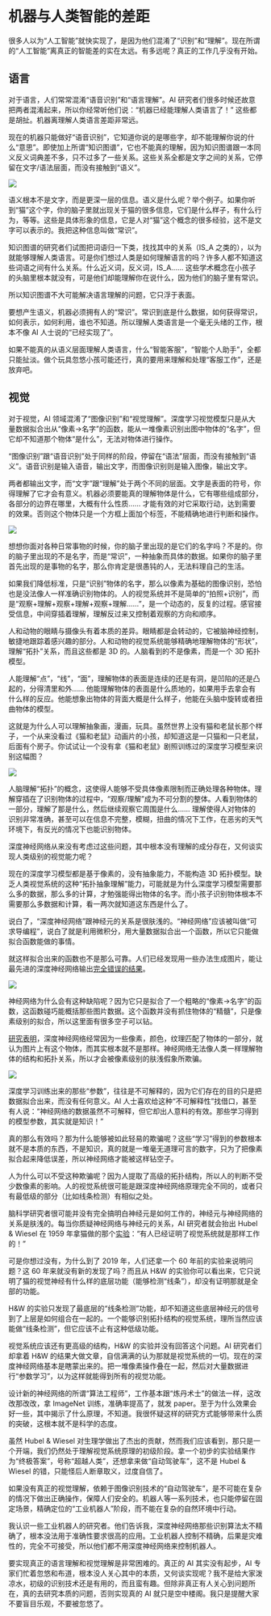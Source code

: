 # 机器与人类智能的差距

很多人以为“人工智能”就快实现了，是因为他们混淆了“识别”和“理解”。现在所谓的“人工智能”离真正的智能差的实在太远。有多远呢？真正的工作几乎没有开始。

## 语言

对于语言，人们常常混淆“语音识别”和“语言理解”。AI 研究者们很多时候还故意把两者混淆起来，所以你经常听他们说：“机器已经能理解人类语言了！” 这些都是胡扯。机器离理解人类语言差距非常远。

现在的机器只能做好“语音识别”，它知道你说的是哪些字，却不能理解你说的什么“意思”。即使加上所谓“知识图谱”，它也不能真的理解，因为知识图谱跟一本同义反义词典差不多，只不过多了一些关系。这些关系全都是文字之间的关系，它停留在文字/语法层面，而没有接触到“语义”。

![](https://www.yinwang.org/images/knowledge-graph.jpg)

语义根本不是文字，而是更深一层的信息。语义是什么呢？举个例子。如果你听到“猫”这个字，你的脑子里就出现关于猫的很多信息，它们是什么样子，有什么行为，等等。这些是具体形象的信息，它是人对“猫”这个概念的很多经验，这不是文字可以表示的。我把这种信息叫做“常识”。

知识图谱的研究者们试图把词语归一下类，找找其中的关系（IS_A 之类的），以为就能够理解人类语言。可是你们想过人类是如何理解语言的吗？许多人都不知道这些词语之间有什么关系。什么近义词，反义词，IS_A…… 这些学术概念在小孩子的头脑里根本就没有，可是他们却能理解你在说什么，因为他们的脑子里有常识。

所以知识图谱不大可能解决语言理解的问题，它只浮于表面。

要想产生语义，机器必须拥有人的“常识”。常识到底是什么数据，如何获得常识，如何表示，如何利用，谁也不知道。所以理解人类语言是一个毫无头绪的工作，根本不像 AI 人士说的“已经实现了”。

如果不能真的从语义层面理解人类语言，什么“智能客服”，“智能个人助手”，全都只能扯淡。做个玩具忽悠小孩可能还行，真的要用来理解和处理“客服工作”，还是放弃吧。

## 视觉

对于视觉，AI 领域混淆了“图像识别”和“视觉理解”。深度学习视觉模型只是从大量数据拟合出从“像素->名字”的函数，能从一堆像素识别出图中物体的“名字”，但它却不知道那个物体“是什么”，无法对物体进行操作。

“图像识别”跟“语音识别”处于同样的阶段，停留在“语法”层面，而没有接触到“语义”。语音识别是输入语音，输出文字，而图像识别则是输入图像，输出文字。

两者都输出文字，而“文字”跟“理解”处于两个不同的层面。文字是表面的符号，你得理解了它才会有意义。机器必须要能真的理解物体是什么，它有哪些组成部分，各部分的边界在哪里，大概有什么性质…… 才能有效的对它采取行动，达到需要的效果。否则这个物体只是一个方框上面加个标签，不能精确地进行判断和操作。

![](https://www.yinwang.org/images/ssd-road.jpg)

想想你面对各种日常事物的时候，你的脑子里出现的是它们的名字吗？不是的。你的脑子里出现的不是名字，而是“常识”，一种抽象而具体的数据。如果你的脑子里首先出现的是事物的名字，那么你肯定是很愚钝的人，无法料理自己的生活。

如果我们降低标准，只是“识别”物体的名字，那么以像素为基础的图像识别，恐怕也是没法像人一样准确识别物体的。人的视觉系统并不是简单的“拍照+识别”，而是“观察+理解+观察+理解+观察+理解……”，是一个动态的，反复的过程。感官接受信息，中间穿插着理解，理解反过来又控制着观察的方向和顺序。

人和动物的眼睛与摄像头有着本质的差异。眼睛都是会转动的，它被脑神经控制，敏捷地跟踪着感兴趣的部分。人和动物的视觉系统能够精确地理解物体的“形状”，理解“拓扑”关系，而且这些都是 3D 的。人脑看到的不是像素，而是一个 3D 拓扑模型。

人能理解“点”，“线”，“面”，理解物体的表面是连续的还是有洞，是凹陷的还是凸起的，分得清里和外…… 他能理解物体的表面是什么质地的，如果用手去拿会有什么样的反应。他能想象出物体的背面大概是什么样子，他能在头脑中旋转或者扭曲物体的模型。

这就是为什么人可以理解抽象画，漫画，玩具。虽然世界上没有猫和老鼠长那个样子，一个从来没看过《猫和老鼠》动画片的小孩，却知道这是一只猫和一只老鼠，后面有个房子。你试试让一个没有拿《猫和老鼠》剧照训练过的深度学习模型来识别这幅图？

![](https://www.yinwang.org/images/tom-and-jerry.jpg)

人脑理解“拓扑”的概念，这使得人能够不受具体像素限制而正确处理各种物体。理解穿插在了识别物体的过程中，“观察/理解”成为不可分割的整体。人看到物体的一部分，理解了那是什么，然后继续观察它周围是什么…… 理解使得人对物体的识别非常准确，甚至可以在信息不完整，模糊，扭曲的情况下工作，在恶劣的天气环境下，有反光的情况下也能识别物体。

深度神经网络从来没有考虑过这些问题，其中根本没有理解的成分存在，又何谈实现人类级别的视觉能力呢？

现在的深度学习模型都是基于像素的，没有抽象能力，不能构造 3D 拓扑模型。缺乏人类视觉系统的这种“拓扑抽象理解”能力，可能就是为什么深度学习模型需要那么多的数据，那么多的计算，才勉强能得出物体的名字。而小孩子识别物体根本不需要那么多数据和计算，看一两次就知道这东西是什么了。

说白了，“深度神经网络”跟神经元的关系是很肤浅的。“神经网络”应该被叫做“可求导编程”，说白了就是利用微积分，用大量数据拟合出一个函数，所以它只能做拟合函数能做的事情。

就这样拟合出来的函数也不是那么可靠。人们已经发现用一些办法生成图片，能让最先进的深度神经网络输出[完全错误的结果](http://www.evolvingai.org/fooling)。

![](https://www.yinwang.org/images/diversity_40_images_label.png)

神经网络为什么会有这种缺陷呢？因为它只是拟合了一个粗略的“像素->名字”的函数，这函数碰巧能概括那些图片数据。这个函数并没有抓住物体的“精髓”，只是像素级别的拟合，所以这里面有很多空子可以钻。

[研究表明](http://www.evolvingai.org/fooling)，深度神经网络经常因为一些像素，颜色，纹理匹配了物体的一部分，就认为图片上有这个物体，而其实根本就不是那样。神经网络无法像人类一样理解物体的结构和拓扑关系，所以才会被像素级别的肤浅假象所欺骗。

![](https://www.yinwang.org/images/dnn-fool.jpg)

深度学习训练出来的那些“参数”，往往是不可解释的，因为它们存在的目的只是把数据拟合出来，而没有任何意义。AI 人士喜欢给这种“不可解释性”找借口，甚至有人说：“神经网络的数据虽然不可解释，但它却出人意料的有效。那些学习得到的模型参数，其实就是知识！”

真的那么有效吗？那为什么能够被如此轻易的欺骗呢？这些“学习”得到的参数根本就不是本质的东西，不是知识，真的就是一堆毫无道理可言的数字，只为了把像素拟合起来降低误差，所以神经网络才能被这样钻空子。

人为什么可以不受这种欺骗呢？因为人提取了高级的拓扑结构，所以人的判断不受少数像素的影响。人的视觉系统很可能是跟深度神经网络原理完全不同的，或者只有最低级的部分（比如线条检测）有相似之处。

脑科学研究者很可能并没有完全搞明白神经元是如何工作的，神经元与神经网络的关系是肤浅的。每当你质疑神经网络与神经元的关系，AI 研究者就会抬出 Hubel & Wiesel 在 1959 年拿猫做的那个[实验](http://youtube.com/watch?v=8VdFf3egwfg)：“有人已经证明了视觉系统就是那样工作的！”

可是你想过没有，为什么到了 2019 年，人们还拿一个 60 年前的实验来说明问题？这 60 年来就没有新的发现了吗？而且从 H&W 的实验你可以看出来，它只说明了猫的视觉神经有什么样的底层功能（能够检测“线条”），却没有证明那就是全部的功能。

H&W 的实验只发现了最底层的“线条检测”功能，却不知道这些底层神经元的信号到了上层是如何组合在一起的。一个能够识别拓扑结构的视觉系统，理所当然应该能做“线条检测”，但它应该不止有这种低级功能。

视觉系统应该还有更高级的结构，H&W 的实验并没有回答这个问题。AI 研究者们却拿着 H&W 的结果大做文章，自信满满的认为那就是视觉系统的一切。现在的深度神经网络基本是瞎蒙出来的。把一堆像素操作叠在一起，然后对大量数据进行“参数学习”，以为这样就能得到所有的视觉功能。

设计新的神经网络的所谓“算法工程师”，工作基本跟“炼丹术士”的做法一样，这改改那改改，拿 ImageNet 训练，准确率提高了，就发 paper。至于为什么效果会好一些，其中揭示了什么原理，不知道。我很怀疑这样的研究方式能够带来什么质的突破，这根本就不是科学的态度。

虽然 Hubel & Wiesel 对生理学做出了杰出的贡献，然而我们应该看到，那只是一个开端，我们仍然处于理解视觉系统原理的初级阶段。拿一个初步的实验结果作为“终极答案”，号称“超越人类”，还想拿来做“自动驾驶车”，这不是 Hubel & Wiesel 的错，只能怪后人断章取义，过度自信了。

如果没有真正的视觉理解，依赖于图像识别技术的“自动驾驶车”，是不可能在复杂的情况下做出正确操作，保障人们安全的。机器人等一系列技术，也只能停留在固定场景，精确定位的“工业机器人”阶段，而不能在复杂的自然环境中行动。

我认识一些工业机器人的研究者。他们告诉我，深度神经网络那些识别算法太不精确了，根本没法用于准确性要求很高的应用。工业机器人控制不精确，后果是灾难性的，完全不可接受，所以他们都不用深度神经网络来控制机器人。

要实现真正的语言理解和视觉理解是非常困难的。真正的 AI 其实没有起步，AI 专家们忙着忽悠和布道，根本没人关心其中的本质，又何谈实现呢？我不是给大家泼凉水，初级的识别技术还是有用的，而且蛮有趣。但除非真正有人关心到问题所在，真的去研究本质的问题，否则实现真的 AI 就只是空中楼阁。我只是提醒大家不要盲目乐观，不要被忽悠了。
